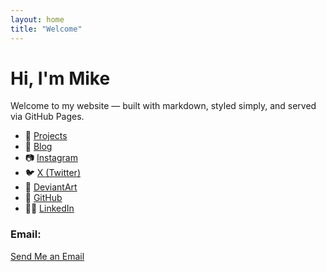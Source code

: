 ```yaml
---
layout: home
title: "Welcome"
---
```


# Hi, I'm Mike


Welcome to my website — built with markdown, styled simply, and served via GitHub Pages.


- 🔧 [Projects](/projects)
- 🧠 [Blog](/blog)
- 📷 [Instagram](https://www.instagram.com/mechanicalmadhog/)
- 🐦 [X (Twitter)](https://twitter.com/MechMadHog)
- 🎨 [DeviantArt](https://www.deviantart.com/mechmadhog)
- 🐙 [GitHub](https://github.com/MechMadHog)
- 🧑‍💼 [LinkedIn](https://linkedin.com/in/michaelmacdonagh/)


### Email:
[Send Me an Email](mailto:michael@mechmadhog.com?subject=Hi% "Hi Mike!")
